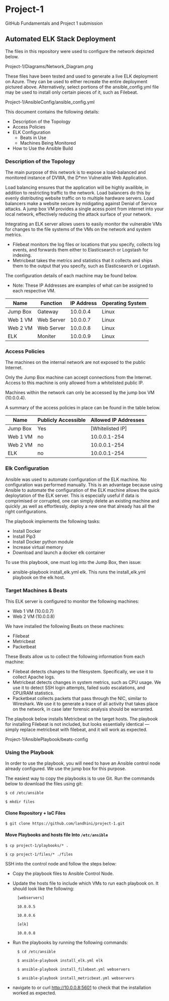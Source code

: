 # Project-1
GitHub Fundamentals and Project 1 submission
## Automated ELK Stack Deployment

The files in this repository were used to configure the network depicted below.

Project-1/Diagrams/Network_Diagram.png

These files have been tested and used to generate a live ELK deployment on Azure. They can be used to either recreate the entire deployment pictured above. Alternatively, select portions of the ansible_config.yml file may be used to install only certain pieces of it, such as Filebeat.

  Project-1/AnsibleConfig/ansible_config.yml

This document contains the following details:
- Description of the Topology
- Access Policies
- ELK Configuration
  - Beats in Use
  - Machines Being Monitored
- How to Use the Ansible Build


### Description of the Topology

The main purpose of this network is to expose a load-balanced and monitored instance of DVWA, the D*mn Vulnerable Web Application.

Load balancing ensures that the application will be highly availible, in addition to restricting traffic to the network. Load balancers do this by evenly distributing website traffic on to multiple hardware servers. Load balancers make a website secure by midigating against Denial of Service attacks. A jump box VM provides a single acess point from internet into your local network, effectively reducing the attack surface of your network. 

Integrating an ELK server allows users to easily monitor the vulnerable VMs for changes to the file systems of the VMs on the network and system metrics.
- Filebeat monitors the log files or locations that you specify, collects log events, and forwards them either to Elasticsearch or Logstash for indexing.
- Metricbeat takes the metrics and statistics that it collects and ships them to the output that you specify, such as Elasticsearch or Logstash.

The configuration details of each machine may be found below.
- Note: These IP Addresses are examples of what can be assigned to each respective VM.

| Name     | Function   | IP Address | Operating System |
|----------|------------|------------|------------------|
| Jump Box | Gateway    | 10.0.0.4   | Linux            |
| Web 1 VM | Web Server | 10.0.0.7   | Linux            |
| Web 2 VM | Web Server | 10.0.0.8   | Linux            |
| ELK      | Moniter    | 10.0.0.9   | Linux            |

### Access Policies

The machines on the internal network are not exposed to the public Internet. 

Only the Jump Box machine can accept connections from the Internet. Access to this machine is only allowed from a whitelisted public IP.  

Machines within the network can only be accessed by the jump box VM (10.0.0.4).

A summary of the access policies in place can be found in the table below.

| Name     | Publicly Accessible | Allowed IP Addresses |
|----------|---------------------|----------------------|
| Jump Box | Yes                 | [Whitelisted IP]     | 
| Web 1 VM | no                  | 10.0.0.1-254         |
| Web 2 VM | no                  | 10.0.0.1-254         |
| ELK      | no                  | 10.0.0.1-254         |

### Elk Configuration

Ansible was used to automate configuration of the ELK machine. No configuration was performed manually. This is an advantage because using Ansible to automate the configuration of the ELK machine allows the quick deploytation of the ELK server. This is especially useful if data is comprimised or corrupted, one can simply delete an existing machine and quickly ,as well as effortlessly, deploy a new one that already has all the right configurations. 

The playbook implements the following tasks:
- Install Docker
- Install Pip3
- Install Docker python module
- Increase virtual memory
- Download and launch a docker elk container

To use this playbook, one must log into the Jump Box, then issue:
- ansible-playbook install_elk.yml elk. 
This runs the install_elk.yml playbook on the elk host.

### Target Machines & Beats
This ELK server is configured to monitor the following machines:
- Web 1 VM (10.0.0.7)
- Web 2 VM (10.0.0.8)

We have installed the following Beats on these machines:
- Filebeat
- Metricbeat
- Packetbeat

These Beats allow us to collect the following information from each machine:
- Filebeat detects changes to the filesystem. Specifically, we use it to collect Apache logs.
- Metricbeat detects changes in system metrics, such as CPU usage. We use it to detect SSH login attempts, failed sudo escalations, and CPU/RAM statistics.
-  Packetbeat collects packets that pass through the NIC, similar to Wireshark. We use it to generate a trace of all activity that takes place on the network, in case later forensic analysis should be warranted.

The playbook below installs Metricbeat on the target hosts. The playbook for installing Filebeat is not included, but looks essentially identical — simply replace metricbeat with filebeat, and it will work as expected.

Project-1/AnsiblePlaybook/beats-config

### Using the Playbook
In order to use the playbook, you will need to have an Ansible control node already configured. We use the jump box for this purpose. 

The easiest way to copy the playbooks is to use Git.
Run the commands below to download the files using git:
 
 
    $ cd /etc/ansible
  
    $ mkdir files


#### Clone Repository + IaC Files
  
  
    $ git clone https://github.com/landhini/project-1.git


#### Move Playbooks and hosts file Into `/etc/ansible`
  
  
    $ cp project-1/playbooks/* .

    $ cp project-1/files/* ./files

SSH into the control node and follow the steps below:
- Copy the playbook files to Ansible Control Node.
- Update the hosts file to include which VMs to run each playbook on. It should look like the following:

        [webservers]
 
        10.0.0.5
 
        10.0.0.6

        [elk]
 
        10.0.0.8

- Run the playbooks by running the following commands:

 
        $ cd /etc/ansible
 
        $ ansible-playbook install_elk.yml elk
 
        $ ansible-playbook install_filebeat.yml webservers
 
        $ ansible-playbook install_metricbeat.yml webservers


- navigate to or curl http://10.0.0.8:5601 to check that the installation worked as expected.

